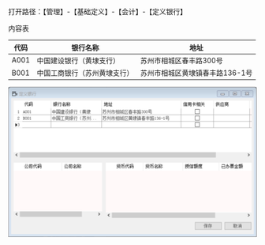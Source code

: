 打开路径：【管理】-【基础定义】-【会计】-【定义银行】

内容表

| **代码** | **银行名称**                 | **地址**                        |
| -------- | ---------------------------- | ------------------------------- |
| A001     | 中国建设银行（黄埭支行）     | 苏州市相城区春丰路300号         |
| B001     | 中国工商银行（苏州黄埭支行） | 苏州市相城区黄埭镇春丰路136-1号 |

![img](BAP_QuickStart_Images/24.1.png)